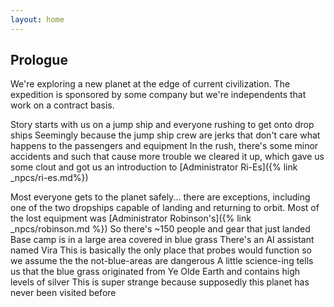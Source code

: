 ```yaml
---
layout: home
---
```


## Prologue

We're exploring a new planet at the edge of current civilization. The expedition is sponsored by some company but we're independents that work on a contract basis.

Story starts with us on a jump ship and everyone rushing to get onto drop ships
Seemingly because the jump ship crew are jerks that don't care what happens to the passengers and equipment
In the rush, there's some minor accidents and such that cause more trouble
we cleared it up, which gave us some clout and got us an introduction to [Administrator Ri-Es]({% link _npcs/ri-es.md%})

Most everyone gets to the planet safely... there are exceptions, including one of the two dropships capable of landing and returning to orbit.
Most of the lost equipment was [Administrator Robinson's]({% link _npcs/robinson.md %})
So there's ~150 people and gear that just landed
Base camp is in a large area covered in blue grass
There's an AI assistant named Vira
This is basically the only place that probes would function so we assume the the not-blue-areas are dangerous
A little science-ing tells us that the blue grass originated from Ye Olde Earth and contains high levels of silver
This is super strange because supposedly this planet has never been visited before
